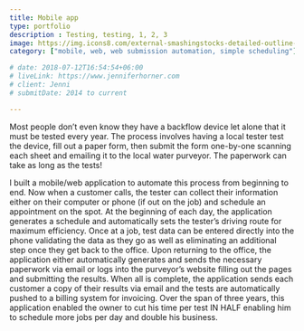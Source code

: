 ```yaml
---
title: Mobile app
type: portfolio
description : Testing, testing, 1, 2, 3
image: https://img.icons8.com/external-smashingstocks-detailed-outline-smashing-stocks/300/ffffff/external-pipeline-industrial-production-factory-automation-smashingstocks-detailed-outline-smashing-stocks.png
category: ["mobile, web, web submission automation, simple scheduling"]

# date: 2018-07-12T16:54:54+06:00
# liveLink: https://www.jenniferhorner.com
# client: Jenni
# submitDate: 2014 to current

---
```

Most people don’t even know they have a backflow device let alone that it must be tested every year. The process involves having a local tester test the device, fill out a paper form, then submit the form one-by-one scanning each sheet and emailing it to the local water purveyor. The paperwork can take as long as the tests!

I built a mobile/web application to automate this process from beginning to end.  Now when a customer calls, the tester can collect their information either on their computer or phone (if out on the job) and schedule an appointment on the spot. At the beginning of each day, the application generates a schedule and automatically sets the tester’s driving route for maximum efficiency.  Once at a job, test data can be entered directly into the phone validating the data as they go as well as eliminating an additional step once they get back to the office. Upon returning to the office, the application either automatically generates and sends the necessary paperwork via email or logs into the purveyor’s website filling out the pages and submitting the results.  When all is complete, the application sends each customer a copy of their results via email and the tests are automatically pushed to a billing system for invoicing.  Over the span of three years, this application enabled the owner to cut his time per test IN HALF enabling him to schedule more jobs per day and double his business.
